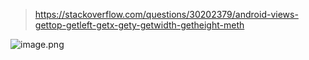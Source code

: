 > https://stackoverflow.com/questions/30202379/android-views-gettop-getleft-getx-gety-getwidth-getheight-meth

![image.png](https://upload-images.jianshu.io/upload_images/7177220-4a075ebec23907b2.png?imageMogr2/auto-orient/strip%7CimageView2/2/w/1240)
